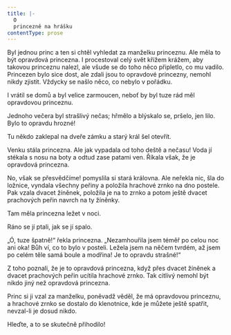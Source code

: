```yaml
---
title: |-
  O
  princezně na hrášku
contentType: prose
---
```


  

Byl jednou princ a ten si chtěl vyhledat za manželku princeznu. Ale měla to být opravdová princezna. I procestoval celý svět křížem krážem, aby takovou princeznu nalezl, ale všude se do toho něco připletlo, co mu vadilo. Princezen bylo sice dost, ale zdali jsou to opravdové princezny, nemohl nikdy zjistit. Vždycky se našlo něco, co nebylo v pořádku.

I vrátil se domů a byl velice zarmoucen, neboť by byl tuze rád měl opravdovou princeznu.

Jednoho večera byl strašlivý nečas; hřmělo a blýskalo se, pršelo, jen lilo. Bylo to opravdu hrozné!

Tu někdo zaklepal na dveře zámku a starý král šel otevřít.

Venku stála princezna. Ale jak vypadala od toho deště a nečasu! Voda jí stékala s nosu na boty a odtud zase patami ven. Říkala však, že je opravdová princezna.

No, však se přesvědčíme! pomyslila si stará královna. Ale neřekla nic, šla do ložnice, vyndala všechny peřiny a položila hrachové zrnko na dno postele. Pak vzala dvacet žíněnek, položila je na to zrnko a potom ještě dvacet prachových peřin navrch na ty žíněnky.

Tam měla princezna ležet v noci.

Ráno se jí ptali, jak se jí spalo.

„Ó, tuze špatně!“ řekla princezna. „Nezamhouřila jsem téměř po celou noc ani oka! Bůh ví, co to bylo v posteli. Ležela jsem na něčem tvrdém, až jsem po celém těle samá boule a modřina! Je to opravdu strašné!“

Z toho poznali, že je to opravdová princezna, když přes dvacet žíněnek a dvacet prachových peřin ucítila hrachové zrnko. Tak citlivý nemohl být nikdo jiný než opravdová princezna.

Princ si ji vzal za manželku, poněvadž věděl, že má opravdovou princeznu, a hrachové zrnko se dostalo do klenotnice, kde je můžete ještě spatřit, nevzal-li je dosud nikdo.

Hleďte, a to se skutečně přihodilo!
